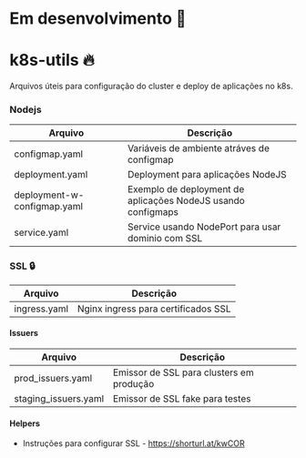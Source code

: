 # Em desenvolvimento :wrench:
# k8s-utils :fire:
Arquivos úteis para configuração do cluster e deploy de aplicações no k8s.

### Nodejs 

| Arquivo | Descrição |
| ------ | ------ |
| configmap.yaml | Variáveis de ambiente atráves de configmap |
| deployment.yaml | Deployment para aplicações NodeJS |
| deployment-w-configmap.yaml | Exemplo de deployment de aplicações NodeJS usando configmaps |
| service.yaml | Service usando NodePort para usar dominio com SSL |

### SSL :lock:

| Arquivo | Descrição |
| ------ | ------ | 
| ingress.yaml | Nginx ingress para certificados SSL

#### Issuers

| Arquivo | Descrição |
| ------ | ------ |
| prod_issuers.yaml | Emissor de SSL para clusters em produção |
| staging_issuers.yaml | Emissor de SSL fake para testes |

#### Helpers

- Instruções para configurar SSL - https://shorturl.at/kwCOR